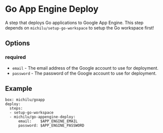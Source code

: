# Go App Engine Deploy

A step that deploys Go applications to Google App Engine. This step depends on `michilu/setup-go-workspace` to setup the Go workspace first!

## Options

### required

* `email` - The email address of the Google account to use for deployment.
* `password` - The password of the Google account to use for deployment.

## Example

```
box: michilu/goapp
deploy:
  steps:
  - setup-go-workspace
  - michilu/go-appengine-deploy:
      email:    $APP_ENGINE_EMAIL
      password: $APP_ENGINE_PASSWORD
```
